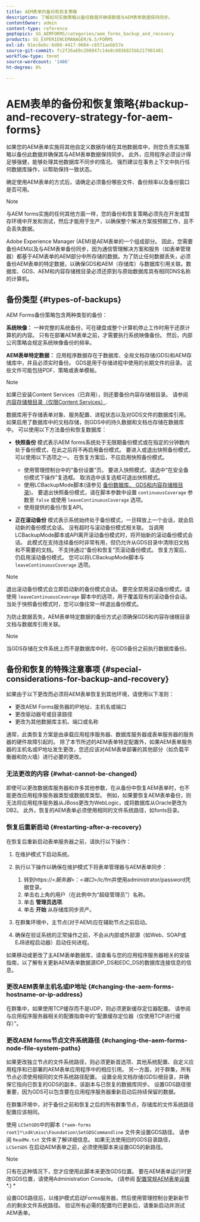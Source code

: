 ```yaml
---
title: AEM表单的备份和恢复策略
description: 了解如何实施策略以备份数据并确保数据与AEM表单数据保持同步。
contentOwner: admin
content-type: reference
geptopics: SG_AEMFORMS/categories/aem_forms_backup_and_recovery
products: SG_EXPERIENCEMANAGER/6.5/FORMS
exl-id: 01ec6ebc-6d80-4417-9604-c8571aebb57e
source-git-commit: fc2f26a69c208947c14e8c6036825bb217901481
workflow-type: tm+mt
source-wordcount: '1486'
ht-degree: 0%

---
```


# AEM表单的备份和恢复策略{#backup-and-recovery-strategy-for-aem-forms}

如果您的AEM表单实施将其他自定义数据存储在其他数据库中，则您负责实施策略以备份此数据并确保其与AEM表单数据保持同步。 此外，应用程序必须设计得足够强健，能够处理其他数据库不同步的情况。 强烈建议在事务上下文中执行任何数据库操作，以帮助保持一致状态。

确定使用AEM表单的方式后，请确定必须备份哪些文件、备份频率以及备份窗口是否可用。

>[!NOTE]
>
>与AEM forms实施的任何其他方面一样，您的备份和恢复策略必须先在开发或暂存环境中开发和测试，然后才能用于生产，以确保整个解决方案按预期工作，且不会丢失数据。

Adobe Experience Manager (AEM)是AEM表单的一个组成部分。 因此，您需要备份AEM以及与AEM表单备份同步，因为通信管理解决方案和服务（如表单管理器）都基于AEM表单的AEM部分中所存储的数据。为了防止任何数据丢失，必须备份AEM表单的特定数据，以确保GDS和AEM（存储库）与数据库引用关联。数据库、GDS、AEM和内容存储根目录必须还原到与原始数据库具有相同DNS名称的计算机。

## 备份类型 {#types-of-backups}

AEM Forms备份策略包含两种类型的备份：

**系统映像：** 一种完整的系统备份，可在硬盘或整个计算机停止工作时用于还原计算机的内容。 只有在部署AEM表单之前，才需要执行系统映像备份。 然后，内部公司策略会规定系统映像备份的频率。

**AEM表单特定数据：** 应用程序数据存在于数据库、全局文档存储(GDS)和AEM存储库中，并且必须实时备份。 GDS是用于存储进程中使用的长期文件的目录。 这些文件可能包括PDF、策略或表单模板。

>[!NOTE]
>
>如果已安装Content Services（已弃用），则还要备份内容存储根目录。 请参阅 [内容存储根目录（仅限Content Services）](/help/forms/using/admin-help/files-back-recover.md#content-storage-root-directory-content-services-only).

数据库用于存储表单对象、服务配置、进程状态以及对GDS文件的数据库引用。 如果启用了数据库中的文档存储，则GDS中的持久数据和文档也存储在数据库中。 可以使用以下方法备份和恢复数据库：

* **快照备份** 模式表示AEM forms系统处于无限期备份模式或在指定的分钟数内处于备份模式，在此之后将不再启用备份模式。 要进入或退出快照备份模式，可以使用以下选项之一。 在恢复方案后，不应启用快照备份模式。

   * 使用管理控制台中的“备份设置”页。 要进入快照模式，请选中“在安全备份模式下操作”复选框。 取消选中该复选框可退出快照模式。
   * 使用LCBackupMode脚本(请参见 [备份数据库、 GDS和内容存储根目录](/help/forms/using/admin-help/backing-aem-forms-data.md#back-up-the-database-gds-aem-repository-and-content-storage-root-directories))。 要退出快照备份模式，请在脚本参数中设置 `continuousCoverage` 参数至 `false` 或使用 `leaveContinuousCoverage` 选项。
   * 使用提供的备份/恢复API。 <!-- Fix broken link(see AEM forms API Reference section on AEM Forms Help and Tutorials page).-->

* **正在滚动备份** 模式表示系统始终处于备份模式，一旦释放上一个会话，就会启动新的备份模式会话。 没有超时与滚动备份模式相关联。 当调用LCBackupMode脚本或API离开滚动备份模式时，将开始新的滚动备份模式会话。 此模式在支持连续备份时非常有用，但仍允许从GDS目录中清除旧文档和不需要的文档。 不支持通过“备份和恢复”页滚动备份模式。 恢复方案后，仍启用滚动备份模式。 您可以将LCBackupMode脚本与 `leaveContinuousCoverage` 选项。

>[!NOTE]
>
>退出滚动备份模式会立即启动新的备份模式会话。 要完全禁用滚动备份模式，请使用 `leaveContinuousCoverage` 脚本中的选项，用于覆盖现有的滚动备份会话。 当处于快照备份模式时，您可以像往常一样退出备份模式。

为防止数据丢失，AEM表单特定数据的备份方式必须确保GDS和内容存储根目录文档与数据库引用关联。

>[!NOTE]
>
>当GDS存储在文件系统上而不是数据库中时，在GDS备份之前执行数据库备份。

## 备份和恢复的特殊注意事项 {#special-considerations-for-backup-and-recovery}

如果由于以下更改而必须将AEM表单恢复到其他环境，请使用以下准则：

* 更改AEM Forms服务器的IP地址、主机名或端口
* 更改驱动器号或目录路径
* 更改为其他数据库主机、端口或名称

通常，此类恢复方案是由承载应用程序服务器、数据库服务器或表单服务器的服务器的硬件故障引起的。 除了本节所述的AEM表单特定配置外，如果AEM表单服务器的主机名或IP地址发生更改，您还应该对AEM表单部署的其他部分（如负载平衡器和防火墙）进行必要的更改。

### 无法更改的内容 {#what-cannot-be-changed}

即使可以更改数据库服务器和许多其他参数，在从备份中恢复AEM表单时，也不能更改应用程序服务器类型或数据库类型。 例如，如果要恢复AEM表单备份，则无法将应用程序服务器从JBoss更改为WebLogic，或将数据库从Oracle更改为DB2。 此外，恢复的AEM表单必须使用相同的文件系统路径，如fonts目录。

### 恢复后重新启动 {#restarting-after-a-recovery}

在恢复后重新启动表单服务器之前，请执行以下操作：

1. 在维护模式下启动系统。
1. 执行以下操作以确保在维护模式下将表单管理器与AEM表单同步：

   1. 转到https://&lt;*服务器*>：&lt;*端口*>/lc/fm并使用administrator/password凭据登录。
   1. 单击右上角的用户（在此例中为“超级管理员”）名称。
   1. 单击 **管理员选项**.
   1. 单击 **开始** 从存储库同步资产。

1. 在群集环境中，主节点(对于AEM)应在辅助节点之前启动。
1. 确保在验证系统的正常操作之前，不会从内部或外部源（如Web、SOAP或EJB进程启动器）启动任何进程。

如果移动或更改了主AEM表单数据库，请查看与您的应用程序服务器相关的安装指南，以了解有关更新AEM表单数据源IDP_DS和EDC_DS的数据库连接信息的信息。

### 更改AEM表单主机名或IP地址 {#changing-the-aem-forms-hostname-or-ip-address}

在群集中，如果使用TCP缓存而不是UDP，则必须更新缓存定位器配置。 请参阅与应用程序服务器相关的配置指南中的“配置缓存定位器（仅使用TCP进行缓存）”。

### 更改AEM forms节点文件系统路径 {#changing-the-aem-forms-node-file-system-paths}

如果更改独立节点的文件系统路径，则必须更新首选项、其他系统配置、自定义应用程序和已部署的AEM表单应用程序中的相应引用。 另一方面，对于群集，所有节点必须使用相同的文件系统路径配置。 设置全局文档存储(GDS)根目录，并确保它指向已恢复的GDS的副本，该副本与已恢复的数据库同步。 设置GDS路径很重要，因为GDS可以包含要在应用程序服务器重新启动后持续保留的数据。

在群集环境中，对于备份之前和恢复之后的所有群集节点，存储库的文件系统路径配置应该相同。

使用 `LCSetGDS`中的脚本 `[*aem-forms root]*\sdk\misc\Foundation\SetGDSCommandline` 文件夹设置GDS路径。 请参阅 `ReadMe.txt` 文件来了解详细信息。 如果无法使用旧的GDS目录路径， `LCSetGDS` 在启动AEM表单之前，必须使用脚本来设置GDS的新路径。

>[!NOTE]
>
>只有在这种情况下，您才应使用此脚本来更改GDS位置。 要在AEM表单运行时更改GDS位置，请使用Administration Console。 (请参阅 [配置常规AEM表单设置](/help/forms/using/admin-help/configure-general-aem-forms-settings.md#configure-general-aem-forms-settings)*.) *

设置GDS路径后，以维护模式启动Forms服务器，然后使用管理控制台更新新节点的剩余文件系统路径。 验证所有必需的配置均已更新后，请重新启动并测试AEM表单。
